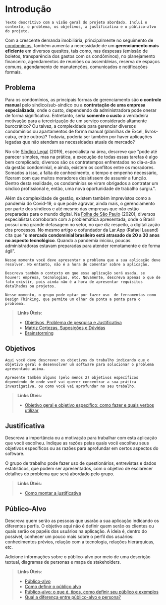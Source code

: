 # Introdução
`Texto descritivo com a visão geral do projeto abordado. Inclui o contexto, o problema, os objetivos, a justificativa e o público-alvo do projeto.`

Com a crescente demanda imobiliária, principalmente no seguimento de [condomínios](https://sindicolegal.com/cresce-o-numero-de-sindicos-profissionais-no-brasil/), 
também aumenta a necessidade de um <b>gerenciamento mais eficiente</b> em diversos quesitos, tais como, 
nas despesas (emissão de boletos, transparência dos gastos com os condôminos), no planejamento financeiro, 
agendamentos de reuniões ou assembleias, reserva de espaços comuns, agendamento de manutenções, comunicados e notificações formais.

## Problema

Para os condomínios, as principais formas de gerenciamento são <b>o controle manual</b> pelo síndico/sub-síndico ou a <b>contratação de uma empresa especializada</b>, onde o custo, 
dependendo da administradora pode onerar de forma significativa. Entretanto, seria <b>somente o custo</b> a verdadeira motivação para a terceirização de um serviço considerado altamente burocrático? 
Ou talvez, a complexidade para gerenciar diversos condomínios ou apartamentos de forma manual (planilhas de Excel, livros-caixa, entre outros)? Todavia, poderia ser também por haver aplicações 
legadas que não atendam as necessidades atuais de mercado?

No site [Síndico Legal](https://sindicolegal.com/cresce-o-numero-de-sindicos-profissionais-no-brasil/) (2019), 
especialista na área, descreve que "pode até parecer simples, mas na prática, a execução de todas essas tarefas é algo bem complicado; diversos são os contratempos 
enfrentados no dia-a-dia da gestão condominial, e ainda, existem os conflitos entre os moradores. Somados a isso, a falta de conhecimento, o tempo e empenho necessário, 
fizeram com que muitos moradores desistissem de assumir a função. Dentro desta realidade, os condomínios se viram obrigados a contratar um síndico profissional e, então, 
uma nova oportunidade de trabalho surgiu.".

Além da complexidade de gestão, existem também imprevistos como a pandemia do Covid-19, o que pode agravar, ainda mais, o gerenciamento por parte dos síndicos e até mesmo das empresas 
que não estão preparadas para o mundo digital. Na [Folha de São Paulo](https://www1.folha.uol.com.br/mpme/2020/10/crescem-as-empresas-que-oferecem-solucoes-digitais-para-condominios.shtml) (2020), 
diversos especialistas corroboram com a problemática apresentada, onde o Brasil possui uma grande defasagem no setor, no que diz respeito, a digitalização dos processos. No mesmo artigo o cofundador 
da Lar.App (Rafael Lauand) cita que "<b>o mercado condominial brasileiro está atrasado de 20 a 30 anos no aspecto tecnológico</b>. Quando a pandemia iniciou, poucas administradoras estavam preparadas para 
atender remotamente e de forma ágil".

`Nesse momento você deve apresentar o problema que a sua aplicação deve  resolver. No entanto, não é a hora de comentar sobre a aplicação.`

`Descreva também o contexto em que essa aplicação será usada, se  houver: empresa, tecnologias, etc. Novamente, descreva apenas o que de fato existir, pois ainda não é a hora de apresentar requisitos detalhados ou projetos.`

`Nesse momento, o grupo pode optar por fazer uso  de ferramentas como Design Thinking, que permite um olhar de ponta a ponta para o problema.`

> **Links Úteis**:
> - [Objetivos, Problema de pesquisa e Justificativa](https://medium.com/@versioparole/objetivos-problema-de-pesquisa-e-justificativa-c98c8233b9c3)
> - [Matriz Certezas, Suposições e Dúvidas](https://medium.com/educa%C3%A7%C3%A3o-fora-da-caixa/matriz-certezas-suposi%C3%A7%C3%B5es-e-d%C3%BAvidas-fa2263633655)
> - [Brainstorming](https://www.euax.com.br/2018/09/brainstorming/)

## Objetivos

`Aqui você deve descrever os objetivos do trabalho indicando que o objetivo geral é desenvolver um software para solucionar o problema apresentado acima.`

`Apresente também alguns (pelo menos 2) objetivos específicos dependendo de onde você vai querer concentrar a sua prática investigativa, ou como você vai aprofundar no seu trabalho.`
 
> **Links Úteis**:
> - [Objetivo geral e objetivo específico: como fazer e quais verbos utilizar](https://blog.mettzer.com/diferenca-entre-objetivo-geral-e-objetivo-especifico/)

## Justificativa

Descreva a importância ou a motivação para trabalhar com esta aplicação que você escolheu. Indique as razões pelas quais você escolheu seus objetivos específicos ou as razões para aprofundar em certos aspectos do software.

O grupo de trabalho pode fazer uso de questionários, entrevistas e dados estatísticos, que podem ser apresentados, com o objetivo de esclarecer detalhes do problema que será abordado pelo grupo.

> **Links Úteis**:
> - [Como montar a justificativa](https://guiadamonografia.com.br/como-montar-justificativa-do-tcc/)

## Público-Alvo

Descreva quem serão as pessoas que usarão a sua aplicação indicando os diferentes perfis. O objetivo aqui não é definir quem serão os clientes ou quais serão os papéis dos usuários na aplicação. A ideia é, dentro do possível, conhecer um pouco mais sobre o perfil dos usuários: conhecimentos prévios, relação com a tecnologia, relações
hierárquicas, etc.

Adicione informações sobre o público-alvo por meio de uma descrição textual, diagramas de personas e mapa de stakeholders.

> **Links Úteis**:
> - [Público-alvo](https://blog.hotmart.com/pt-br/publico-alvo/)
> - [Como definir o público alvo](https://exame.com/pme/5-dicas-essenciais-para-definir-o-publico-alvo-do-seu-negocio/)
> - [Público-alvo: o que é, tipos, como definir seu público e exemplos](https://klickpages.com.br/blog/publico-alvo-o-que-e/)
> - [Qual a diferença entre público-alvo e persona?](https://rockcontent.com/blog/diferenca-publico-alvo-e-persona/)
